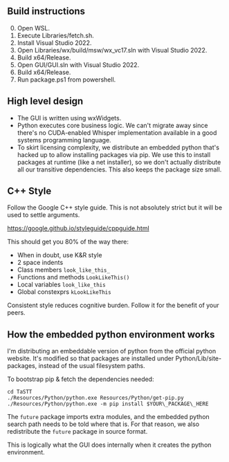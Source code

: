 ## Build instructions

0. Open WSL.
1. Execute Libraries/fetch.sh.
2. Install Visual Studio 2022.
3. Open Libraries/wx/build/msw/wx\_vc17.sln with Visual Studio 2022.
4. Build x64/Release.
5. Open GUI/GUI.sln with Visual Studio 2022.
6. Build x64/Release.
7. Run package.ps1 from powershell.

## High level design

* The GUI is written using wxWidgets.
* Python executes core business logic. We can't migrate away since
  there's no CUDA-enabled Whisper implementation available in a good
  systems programming language.
* To skirt licensing complexity, we distribute an embedded python
  that's hacked up to allow installing packages via pip. We use this
  to install packages at runtime (like a net installer), so we don't
  actually distribute all our transitive dependencies. This also keeps
  the package size small.

## C++ Style

Follow the Google C++ style guide. This is not absolutely strict but
it will be used to settle arguments.

https://google.github.io/styleguide/cppguide.html

This should get you 80% of the way there:

* When in doubt, use K&R style
* 2 space indents
* Class members `look_like_this_`
* Functions and methods `LookLikeThis()`
* Local variables `look_like_this`
* Global constexprs `kLookLikeThis`

Consistent style reduces cognitive burden. Follow it for the benefit of
your peers.

## How the embedded python environment works

I'm distributing an embeddable version of python from the official
python website. It's modified so that packages are installed under
Python/Lib/site-packages, instead of the usual filesystem paths.

To bootstrap pip & fetch the dependencies needed:

```
cd TaSTT
./Resources/Python/python.exe Resources/Python/get-pip.py
./Resources/Python/python.exe -m pip install $YOUR\_PACKAGE\_HERE
```

The `future` package imports extra modules, and the embedded python
search path needs to be told where that is. For that reason, we also
redistribute the `future` package in source format.

This is logically what the GUI does internally when it creates the
python environment.

